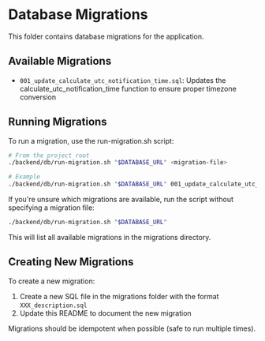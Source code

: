 # Database Migrations

This folder contains database migrations for the application.

## Available Migrations

- `001_update_calculate_utc_notification_time.sql`: Updates the calculate_utc_notification_time function to ensure proper timezone conversion

## Running Migrations

To run a migration, use the run-migration.sh script:

```bash
# From the project root
./backend/db/run-migration.sh "$DATABASE_URL" <migration-file>

# Example
./backend/db/run-migration.sh "$DATABASE_URL" 001_update_calculate_utc_notification_time.sql
```

If you're unsure which migrations are available, run the script without specifying a migration file:

```bash
./backend/db/run-migration.sh "$DATABASE_URL"
```

This will list all available migrations in the migrations directory.

## Creating New Migrations

To create a new migration:

1. Create a new SQL file in the migrations folder with the format `XXX_description.sql`
2. Update this README to document the new migration

Migrations should be idempotent when possible (safe to run multiple times).
